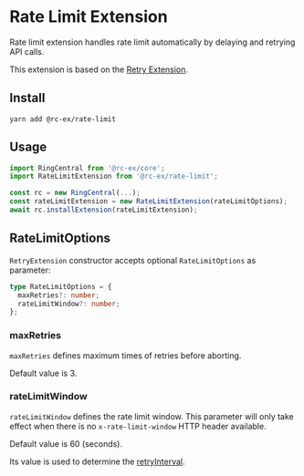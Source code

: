 # Rate Limit Extension

Rate limit extension handles rate limit automatically by delaying and retrying
API calls.

This extension is based on the [Retry Extension](../retry).

## Install

```
yarn add @rc-ex/rate-limit
```

## Usage

```ts
import RingCentral from '@rc-ex/core';
import RateLimitExtension from '@rc-ex/rate-limit';

const rc = new RingCentral(...);
const rateLimitExtension = new RateLimitExtension(rateLimitOptions);
await rc.installExtension(rateLimitExtension);
```

## RateLimitOptions

`RetryExtension` constructor accepts optional `RateLimitOptions` as parameter:

```ts
type RateLimitOptions = {
  maxRetries?: number;
  rateLimitWindow?: number;
};
```

### maxRetries

`maxRetries` defines maximum times of retries before aborting.

Default value is 3.

### rateLimitWindow

`rateLimitWindow` defines the rate limit window. This parameter will only take
effect when there is no `x-rate-limit-window` HTTP header available.

Default value is 60 (seconds).

Its value is used to determine the
[retryInterval](https://github.com/ringcentral/ringcentral-extensible/tree/master/packages/extensions/retry#retryinterval).
